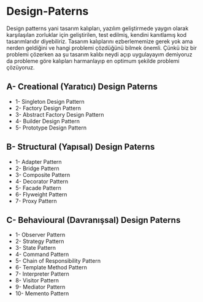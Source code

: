 # Design-Paterns
Design patterns yani tasarım kalıpları, yazılım geliştirmede yaygın olarak karşılaşılan zorluklar için geliştirilen, test edilmiş, kendini kanıtlamış kod tasarımlarıdır diyebiliriz.
Tasarım kalıplarını ezberlememize gerek yok ama nerden geldiğini ve hangi problemi çözdüğünü bilmek önemli. Çünkü biz bir problemi çözerken aa şu tasarım kalıbı neydi açıp uygulayayım demiyoruz da probleme göre kalıpları harmanlayıp en optimum şekilde problemi çözüyoruz.

## A- Creational (Yaratıcı) Design Paterns
- 1- Singleton Design Pattern
- 2- Factory Design Pattern
- 3- Abstract Factory Design Pattern
- 4- Builder Design Pattern
- 5- Prototype Design Pattern

## B- Structural (Yapısal) Design Paterns
- 1- Adapter Pattern
- 2- Bridge Pattern
- 3- Composite Pattern
- 4- Decorator Pattern 
- 5- Facade Pattern
- 6- Flyweight Pattern
- 7- Proxy Pattern

## C- Behavioural (Davranışsal) Design Paterns
- 1- Observer Pattern
- 2- Strategy Pattern
- 3- State Pattern
- 4- Command Pattern
- 5- Chain of Responsibility Pattern
- 6- Template Method Pattern
- 7- Interpreter Pattern 
- 8- Visitor Pattern 
- 9- Mediator Pattern
- 10- Memento Pattern
